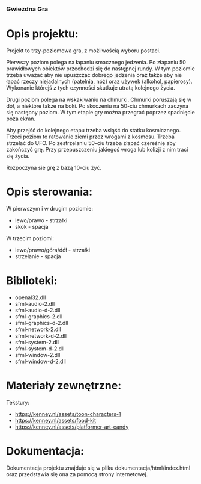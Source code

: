 ### Gwiezdna Gra

# Opis projektu:

Projekt to trzy-poziomowa gra, z możliwością wyboru postaci.

Pierwszy poziom polega na łapaniu smacznego jedzenia. Po złapaniu 50 prawidłowych obiektów przechodzi się do następnej rundy. W tym poziomie trzeba uważać aby nie upuszczać dobrego jedzenia oraz także aby nie łapać rzeczy niejadalnych (patelnia, nóż) oraz używek (alkohol, papierosy). Wykonanie którejś z tych czynności skutkuje utratą kolejnego życia.

Drugi poziom polega na wskakiwaniu na chmurki. Chmurki poruszają się w dół, a niektóre także na boki. Po skoczeniu na 50-ciu chmurkach zaczyna się następny poziom. W tym etapie gry można przegrać poprzez spadnięcie poza ekran.

Aby przejść do kolejnego etapu trzeba wsiąść do statku kosmicznego.
Trzeci poziom to ratowanie ziemi przez wrogami z kosmosu. Trzeba strzelać do UFO. Po zestrzelaniu 50-ciu trzeba złapać czereśnię aby zakończyć grę. Przy przepuszczeniu jakiegoś wroga lub kolizji z nim traci się życia.

Rozpoczyna sie grę z bazą 10-ciu żyć.


# Opis sterowania:

W pierwszym i w drugim poziomie:
 - lewo/prawo - strzałki
 - skok - spacja
 
W trzecim poziomi:
 - lewo/prawo/góra/dół - strzałki
 - strzelanie - spacja
 

# Biblioteki:
 - openal32.dll
 - sfml-audio-2.dll
 - sfml-audio-d-2.dll
 - sfml-graphics-2.dll
 - sfml-graphics-d-2.dll
 - sfml-network-2.dll
 - sfml-network-d-2.dll
 - sfml-system-2.dll
 - sfml-system-d-2.dll
 - sfml-window-2.dll
 - sfml-window-d-2.dll
 
 
# Materiały zewnętrzne:

Tekstury:
 - https://kenney.nl/assets/toon-characters-1
 - https://kenney.nl/assets/food-kit
 - https://kenney.nl/assets/platformer-art-candy
 
 
# Dokumentacja:
Dokumentacja projektu znajduje się w pliku dokumentacja/html/index.html oraz przedstawia się ona za pomocą strony internetowej.
